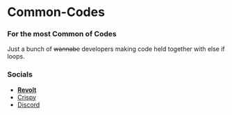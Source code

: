 # Common-Codes
### For the most Common of Codes

Just a bunch of ~~wannabe~~ developers making code held  together with else if loops.

### Socials

- [**Revolt**](https://app.revolt.chat/invite/MXp9zC2M)
- [Crispy](https://crispychat.tech/app/invite/#code=commoncodes)
- [Discord](https://discord.gg/vncq8kF5hj)

